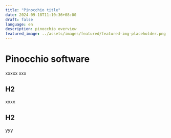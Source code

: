 ```yaml
---
title: "Pinocchio title"
date: 2024-09-18T11:10:36+08:00
draft: false
language: en
description: pinocchio overview
featured_image: ../assets/images/featured/featured-img-placeholder.png
---
```


# Pinocchio software 

xxxxx
xxx

## H2

xxxx

## H2 

yyy

